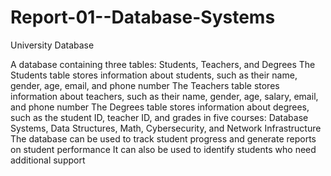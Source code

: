 # Report-01--Database-Systems
University Database

A database containing three tables: Students, Teachers, and Degrees
The Students table stores information about students, such as their name, gender, age, email, and phone number
The Teachers table stores information about teachers, such as their name, gender, age, salary, email, and phone number
The Degrees table stores information about degrees, such as the student ID, teacher ID, and grades in five courses: Database Systems, Data Structures, Math, Cybersecurity, and Network Infrastructure
The database can be used to track student progress and generate reports on student performance
It can also be used to identify students who need additional support
